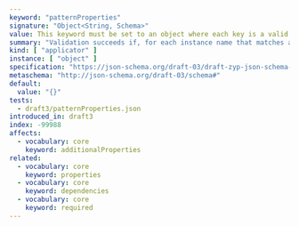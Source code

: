 ```yaml
---
keyword: "patternProperties"
signature: "Object<String, Schema>"
value: This keyword must be set to an object where each key is a valid regular expression, preferrably using the [ECMA-262](https://www.ecma-international.org/publications-and-standards/standards/ecma-262/) flavour, and each value is a valid JSON Schema
summary: "Validation succeeds if, for each instance name that matches any regular expressions that appear as a property name in this keyword's value, the child instance for that name successfully validates against each schema that corresponds to a matching regular expression."
kind: [ "applicator" ]
instance: [ "object" ]
specification: "https://json-schema.org/draft-03/draft-zyp-json-schema-03.pdf#5.3"
metaschema: "http://json-schema.org/draft-03/schema#"
default:
  value: "{}"
tests:
  - draft3/patternProperties.json
introduced_in: draft3
index: -99988
affects:
  - vocabulary: core
    keyword: additionalProperties
related:
  - vocabulary: core
    keyword: properties
  - vocabulary: core
    keyword: dependencies
  - vocabulary: core
    keyword: required
---
```

